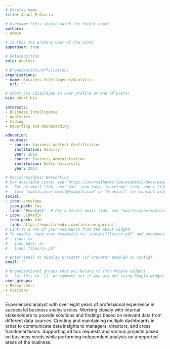```yaml
---
# Display name
title: Asael M Garcia

# Username (this should match the folder name)
authors:
- admin

# Is this the primary user of the site?
superuser: true

# Role/position
role: Analyst

# Organizations/Affiliations
organizations:
- name: Business Intelligence/Analytics
  url: ""

# Short bio (displayed in user profile at end of posts)
bio: short bio

interests:
- Business Intelligence
- Analytics
- Coding
- Reporting and Dashboarding

education:
  courses:
  - course: Business Analyst Certification
    institution: Udacity
    year: 2018
  - course: Business Administration
    institution: DeVry University
    year: 2013

# Social/Academic Networking
# For available icons, see: https://sourcethemes.com/academic/docs/page-builder/#icons
#   For an email link, use "fas" icon pack, "envelope" icon, and a link in the
#   form "mailto:your-email@example.com" or "#contact" for contact widget.
social:
- icon: envelope
  icon_pack: fas
  link: '#contact'  # For a direct email link, use "mailto:asaelmgarcia@outlook.com".
- icon: LinkedIn
  icon_pack: fab
  link: https://www.linkedin.com/in/asaelgarcia/
# Link to a PDF of your resume/CV from the About widget.
# To enable, copy your resume/CV to `static/files/cv.pdf` and uncomment the lines below.
# - icon: cv
#   icon_pack: ai
#   link: files/cv.pdf

# Enter email to display Gravatar (if Gravatar enabled in Config)
email: ""

# Organizational groups that you belong to (for People widget)
#   Set this to `[]` or comment out if you are not using People widget.
user_groups:
- Researchers
- Visitors
---
```


Experienced analyst with over eight years of professional experience in successful business analysis roles. Working closely with internal stakeholders to provide solutions and findings based on relevant data from different data sources. Creating and maintaining multiple dashboards in order to communicate data insights to managers, directors, and cross functional teams. Supporting ad hoc requests and various projects based on business needs while performing independent analysis on unreported areas of the business.
